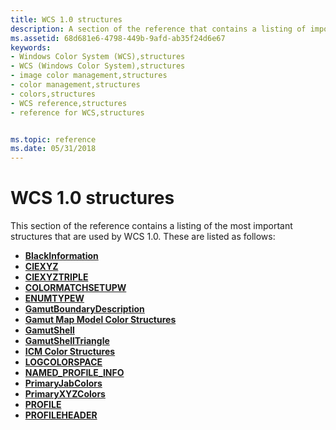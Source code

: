 ```yaml
---
title: WCS 1.0 structures
description: A section of the reference that contains a listing of important structures that are used by WCS 1.0.
ms.assetid: 68d681e6-4798-449b-9afd-ab35f24d6e67
keywords:
- Windows Color System (WCS),structures
- WCS (Windows Color System),structures
- image color management,structures
- color management,structures
- colors,structures
- WCS reference,structures
- reference for WCS,structures


ms.topic: reference
ms.date: 05/31/2018
---
```


# WCS 1.0 structures

This section of the reference contains a listing of the most important structures that are used by WCS 1.0. These are listed as follows:

-   [**BlackInformation**](/windows/win32/api/wcsplugin/ns-wcsplugin-blackinformation)
-   [**CIEXYZ**](/windows/win32/api/wingdi/ns-wingdi-ciexyz)
-   [**CIEXYZTRIPLE**](/windows/win32/api/wingdi/ns-wingdi-ciexyztriple)
-   [**COLORMATCHSETUPW**](/windows/win32/api/icm/ns-icm-colormatchsetupw)
-   [**ENUMTYPEW**](/windows/win32/api/icm/ns-icm-enumtypew)
-   [**GamutBoundaryDescription**](/windows/win32/api/wcsplugin/ns-wcsplugin-gamutboundarydescription)
-   [**Gamut Map Model Color Structures**](https://www.bing.com/search?q=**Gamut+Map+Model+Color+Structures**)
-   [**GamutShell**](/windows/win32/api/wcsplugin/ns-wcsplugin-gamutshell)
-   [**GamutShellTriangle**](/windows/win32/api/wcsplugin/ns-wcsplugin-gamutshelltriangle)
-   [**ICM Color Structures**](/windows/win32/api/icm/ns-icm-color)
-   [**LOGCOLORSPACE**](/windows/win32/api/wingdi/ns-wingdi-logcolorspacea)
-   [**NAMED\_PROFILE\_INFO**](/windows/win32/api/icm/ns-icm-named_profile_info)
-   [**PrimaryJabColors**](/windows/win32/api/wcsplugin/ns-wcsplugin-primaryjabcolors)
-   [**PrimaryXYZColors**](/windows/win32/api/wcsplugin/ns-wcsplugin-primaryxyzcolors)
-   [**PROFILE**](/windows/win32/api/icm/ns-icm-profile)
-   [**PROFILEHEADER**](/windows/win32/api/icm/ns-icm-profileheader)

 

 




